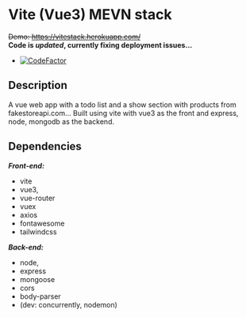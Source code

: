 # Vite (Vue3) MEVN stack
~~Demo: https://vitestack.herokuapp.com/~~  
**Code is _updated_, 
currently fixing deployment issues...**
- [![CodeFactor](https://www.codefactor.io/repository/github/y-essine/vite-stack/badge)](https://www.codefactor.io/repository/github/y-essine/vite-stack)
## Description
A vue web app with a todo list and a show section with products from fakestoreapi.com...
Built using vite with vue3 as the front and express, node, mongodb as the backend.

## Dependencies
 ***Front-end:***
- vite 
- vue3, 
- vue-router
- vuex
- axios
- fontawesome
- tailwindcss

***Back-end:***
- node, 
- express
- mongoose
- cors
- body-parser 
- (dev: concurrently, nodemon)

